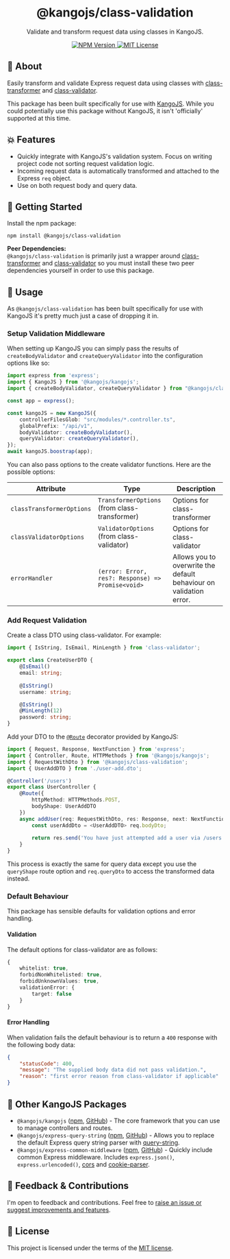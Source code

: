<div align="center">
<h1>@kangojs/class-validation</h1>
<p>Validate and transform request data using classes in KangoJS.</p>

<div>
  <a href="https://www.npmjs.com/package/@kangojs/class-validation" target="_blank">
    <img src="https://img.shields.io/npm/v/@kangojs/class-validation?style=flat-square" alt="NPM Version" />
  </a>
  <a href="https://choosealicense.com/licenses/mit/" target="_blank">
    <img src="https://img.shields.io/npm/l/@kangojs/class-validation?style=flat-square" alt="MIT License" />
  </a>
</div>
</div>

## 🤔 About
Easily transform and validate Express request data using classes with [class-transformer](https://www.npmjs.com/package/class-transformer) and  [class-validator](https://www.npmjs.com/package/class-validator).

This package has been built specifically for use with [KangoJS](https://github.com/kangojs/kangojs).
While you could potentially use this package without KangoJS, it isn't 'officially' supported at this time.

## 💥 Features
- Quickly integrate with KangoJS's validation system. Focus on writing project code not sorting request validation logic.
- Incoming request data is automatically transformed and attached to the Express `req` object.
- Use on both request body and query data.

## 🚀 Getting Started
Install the npm package:
```shell
npm install @kangojs/class-validation
```

**Peer Dependencies:**  
`@kangojs/class-validation` is primarily just a wrapper around [class-transformer](https://www.npmjs.com/package/class-transformer) and [class-validator](https://www.npmjs.com/package/class-validator)
so you must install these two peer dependencies yourself in order to use this package.

## 👷 Usage
As `@kangojs/class-validation` has been built specifically for use with KangoJS it's pretty much just a case of dropping it in.  

### Setup Validation Middleware
When setting up KangoJS you can simply pass the results of `createBodyValidator` and `createQueryValidator` into the configuration options like so:

```typescript
import express from 'express';
import { KangoJS } from '@kangojs/kangojs';
import { createBodyValidator, createQueryValidator } from "@kangojs/class-validation";

const app = express();

const kangoJS = new KangoJS({
    controllerFilesGlob: "src/modules/*.controller.ts",
    globalPrefix: "/api/v1",
    bodyValidator: createBodyValidator(),
    queryValidator: createQueryValidator(),
});
await kangoJS.boostrap(app);
```

You can also pass options to the create validator functions. Here are the possible options:

| Attribute | Type | Description |
| --- | --- | --- |
| `classTransformerOptions` | `TransformerOptions` (from class-transformer) | Options for class-transformer |
| `classValidatorOptions` | `ValidatorOptions` (from class-validator) | Options for class-validator |
| `errorHandler` | `(error: Error, res?: Response) => Promise<void>` | Allows you to overwrite the default behaviour on validation error. |

### Add Request Validation
Create a class DTO using class-validator. For example:

```typescript
import { IsString, IsEmail, MinLength } from 'class-validator';

export class CreateUserDTO {
    @IsEmail()
    email: string;
    
    @IsString()
    username: string;

    @IsString()
    @MinLength(12)
    password: string;
}
```

Add your DTO to the [`@Route`](https://github.com/kangojs/kangojs#routing) decorator provided by KangoJS:

```typescript
import { Request, Response, NextFunction } from 'express';
import { Controller, Route, HTTPMethods } from '@kangojs/kangojs';
import { RequestWithDto } from '@kangojs/class-validation';
import { UserAddDTO } from './user-add.dto';

@Controller('/users')
export class UserController {
    @Route({
        httpMethod: HTTPMethods.POST,
        bodyShape: UserAddDTO
    })
    async addUser(req: RequestWithDto, res: Response, next: NextFunction) {
        const userAddDto = <UserAddDTO> req.bodyDto;
        
        return res.send('You have just attempted add a user via /users [POST].');
    }
}
```

This process is exactly the same for query data except you use the `queryShape` route option and `req.queryDto` to access
the transformed data instead.

### Default Behaviour
This package has sensible defaults for validation options and error handling.

#### Validation
The default options for class-validator are as follows:

```typescript
{
    whitelist: true,
    forbidNonWhitelisted: true,
    forbidUnknownValues: true,
    validationError: {
        target: false
    }
}
```

#### Error Handling
When validation fails the default behaviour is to return a `400` response with the following body data:

```json
{
    "statusCode": 400,
    "message": "The supplied body data did not pass validation.",
    "reason": "first error reason from class-validator if applicable"
}
```

## 🧰 Other KangoJS Packages
- `@kangojs/kangojs` ([npm](https://www.npmjs.com/package/@kangojs/kangojs), [GitHub](https://github.com/kangojs/kangojs)) - The core framework that you can use to manage controllers and routes.
- `@kangojs/express-query-string` ([npm](https://www.npmjs.com/package/@kangojs/express-query-string), [GitHub](https://github.com/kangojs/express-query-string)) - Allows you to replace the default Express query string parser with [query-string](https://www.npmjs.com/package/query-string).
- `@kangojs/express-common-middleware` ([npm](https://www.npmjs.com/package/@kangojs/express-common-middleware), [GitHub](https://github.com/kangojs/express-common-middleware)) - Quickly include common Express middleware. Includes `express.json()`, `express.urlencoded()`, [cors](https://www.npmjs.com/package/cors) and [cookie-parser](https://www.npmjs.com/package/cookie-parser).

## 💬 Feedback & Contributions
I'm open to feedback and contributions. Feel free to [raise an issue or suggest improvements and features](https://github.com/kangojs/class-validation).

## 📝 License
This project is licensed under the terms of the [MIT license](https://choosealicense.com/licenses/mit/).
